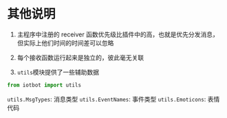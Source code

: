 # 其他说明

1. 主程序中注册的 receiver 函数优先级比插件中的高，也就是优先分发消息，但实际上他们时间的时间差可以忽略
2. 每个接收函数运行起来是独立的，彼此毫无关联

3. `utils`模块提供了一些辅助数据

```python
from iotbot import utils
```

`utils.MsgTypes`: 消息类型
`utils.EventNames`: 事件类型
`utils.Emoticons`: 表情代码
